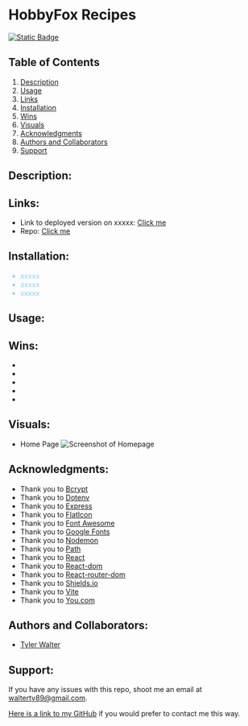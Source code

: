 # HobbyFox Recipes
[![Static Badge](https://img.shields.io/badge/License-MIT-green)](https://opensource.org/license/MIT)


## Table of Contents
01. [Description](#description) 
02. [Usage](#usage)
03. [Links](#links)
04. [Installation](#installation)
05. [Wins](#wins)
06. [Visuals](#visuals)
07. [Acknowledgments](#acknowledgments)
08. [Authors and Collaborators](#authors-and-collaborators)
09. [Support](#support)

## Description:


## Links:
* Link to deployed version on xxxxx: [Click me](xxxxx)
* Repo: [Click me](https://github.com/TyWalter/hobby-fox-recipes)

## Installation:
<span style="color:lightskyblue">

* xxxxx
* xxxxx
* xxxxx

</span>

## Usage:

## Wins:
*
*
*
*
*

## Visuals:
* Home Page
![Screenshot of Homepage](./public/imgs/ss-home.png)

## Acknowledgments:
* Thank you to [Bcrypt](https://www.npmjs.com/package/bcrypt)
* Thank you to [Dotenv](https://www.npmjs.com/package/dotenv)
* Thank you to [Express](https://www.npmjs.com/package/express)
* Thank you to [FlatIcon](https://www.flaticon.com/)
* Thank you to [Font Awesome](https://fontawesome.com/)
* Thank you to [Google Fonts](https://fonts.google.com/)
* Thank you to [Nodemon](https://www.npmjs.com/package/nodemon)
* Thank you to [Path](https://www.npmjs.com/package/path)
* Thank you to [React](https://react.dev/)
* Thank you to [React-dom](https://www.npmjs.com/package/react-dom)
* Thank you to [React-router-dom](https://www.npmjs.com/package/react-router-dom)
* Thank you to [Shields.io](https://shields.io/)
* Thank you to [Vite](https://vitejs.dev/)
* Thank you to [You.com](https://www.you.com)

## Authors and Collaborators:
* [Tyler Walter](https://github.com/TyWalter)

## Support:
If you have any issues with this repo, shoot me an email at walterty89@gmail.com. 

[Here is a link to my GitHub](https://github.com/TyWalter) if you would prefer to contact me this way.